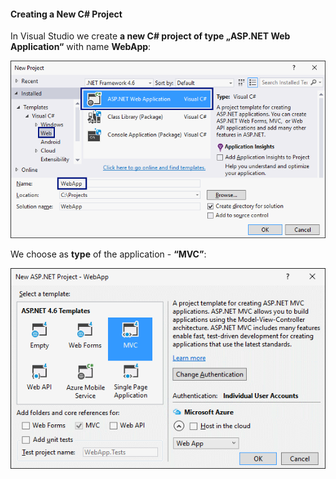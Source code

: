 #### Creating a New C# Project

In Visual Studio we create **a new C# project of type „ASP.NET Web Application“** with name **WebApp**:

![](/assets/chapter-1-images/08.Numbers-sum-web-02.png)

We choose as **type** of the application - **“MVC”**:

![](/assets/chapter-1-images/08.Numbers-sum-web-03.png)
